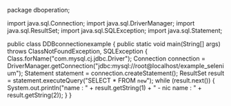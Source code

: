 
package dboperation;

import java.sql.Connection;
import java.sql.DriverManager;
import java.sql.ResultSet;
import java.sql.SQLException;
import java.sql.Statement;

public class DDBconnectionexample {
	public static void main(String[] args) throws ClassNotFoundException, SQLException {
		Class.forName("com.mysql.cj.jdbc.Driver");
		Connection connection = DriverManager.getConnection("jdbc:mysql://root@localhost/example_selenium");
		Statement statement = connection.createStatement();
		ResultSet result = statement.executeQuery("SELECT * FROM `new`");
		while (result.next()) {
			System.out.println("name : " + result.getString(1) + "  -  nic name : " + result.getString(2));
		}
	}

